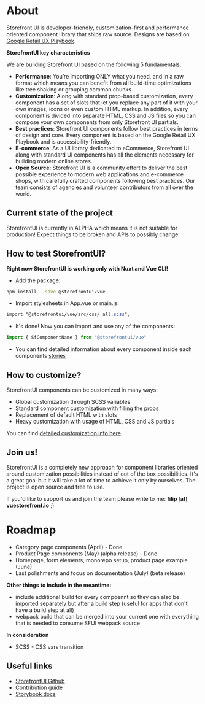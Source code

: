 # About

Storefront UI is developer-friendly, customization-first and performance oriented component library that ships raw source.
Designs are based on [Google Retail UX Playbook](https://services.google.com/fh/files/events/pdf_retail_ux_playbook.pdf).

**StorefrontUI key characteristics**

We are building Storefront UI based on the following 5 fundamentals:

- **Performance**: You’re importing ONLY what you need, and in a raw format which means you can benefit from all build-time optimizations like tree shaking or grouping common chunks.
- **Customization**: Along with standard prop-based customization, every component has a set of slots that let you replace any part of it with your own images, icons or even custom HTML markup. In addition, every component is divided into separate HTML, CSS and JS files so you can compose your own components from only Storefront UI partials.
- **Best practices**: Storefront UI components follow best practices in terms of design and core. Every component is based on the Google Retail UX Playbook and is accessibility-friendly.
- **E-commerce**: As a UI library dedicated to eCommerce, Storefront UI along with standard UI components has all the elements necessary for building modern online stores.
- **Open Source**: Storefront UI is a community effort to deliver the best possible experience to modern web applications and e-commerce shops, with carefully crafted components following best practices. Our team consists of agencies and volunteer contributors from all over the world.

## Current state of the project

StorefrontUI is currently in ALPHA which means
it is not suitable for production!
Expect things to be broken and APIs to possibly change. 


## How to test StorefrontUI?

**Right now StorefrontUI is working only with Nuxt and Vue CLI!**

- Add the package:

```bash
npm install --save @storefrontui/vue
```

- Import stylesheets in App.vue or main.js:

```scss
import "@storefrontui/vue/src/css/_all.scss";
```

- It's done! Now you can import and use any of the components:

```js
import { SfComponentName } from "@storefrontui/vue"
```

- You can find detailed information about every component inside each components
[stories](http://storybook.storefrontui.io/)



## How to customize?

StorefrontUI components can be customized in many ways:

- Global customization through SCSS variables
- Standard component customization with filling the props
- Replacement of default HTML with slots
- Heavy customization with usage of HTML, CSS and JS partials

You can find [detailed customization info here](customization.md).

## Join us!

StorefrontUI is a completely new approach for component libraries oriented
around customization possibilities instead of out of the box possibilities.
It's a great goal but it will take a lot of time to achieve it only by ourselves.
The project is open source and free to use.

If you'd like to support us and join the team please write to me:
**filip [at] vuestorefront.io** ;)

# Roadmap 

- Category page components (April) - Done
- Product Page components (May) (alpha release) - Done
- Homepage, form elements, monorepo setup, product page example (June)
- Last polishments and focus on documentation (July) (beta release)

**Other things to include in the meantime:**
- include additional build for every compoennt so they can also be imported separately but after a build step (useful for apps that don't have a build step at all)
- webpack build that can be merged into your current one with everything that is needed to consume SFUI webpack source

**In consideration**
- SCSS - CSS vars transition

## Useful links

- [StorefrontUI Github](https://github.com/Divanteltd/storefront-ui)
- [Contribution guide](https://github.com/DivanteLtd/storefront-ui/blob/master/CONTRIBUTING.md)
- [Storybook docs](https://storybook.js.org/docs/basics/introduction/)
